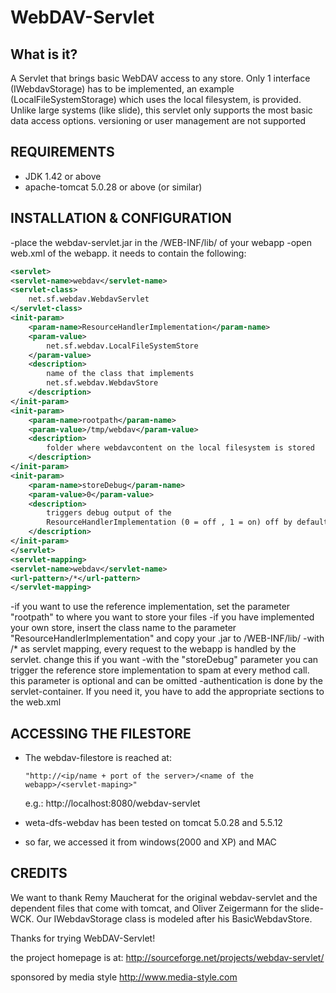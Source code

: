 # WebDAV-Servlet

## What is it?

A Servlet that brings basic WebDAV access to any store. Only 1 interface
(IWebdavStorage) has to be implemented, an example (LocalFileSystemStorage)
which uses the local filesystem, is provided.
Unlike large systems (like slide), this servlet only supports the most basic
data access options. versioning or user management are not supported


## REQUIREMENTS

- JDK 1.42 or above
- apache-tomcat 5.0.28 or above (or similar)

## INSTALLATION & CONFIGURATION

-place the webdav-servlet.jar in the /WEB-INF/lib/ of your webapp
-open web.xml of the webapp. it needs to contain the following:

```xml
<servlet>
<servlet-name>webdav</servlet-name>
<servlet-class>
	net.sf.webdav.WebdavServlet
</servlet-class>
<init-param>
	<param-name>ResourceHandlerImplementation</param-name>
	<param-value>
		net.sf.webdav.LocalFileSystemStore
	</param-value>
	<description>
		name of the class that implements
		net.sf.webdav.WebdavStore
	</description>
</init-param>
<init-param>
	<param-name>rootpath</param-name>
	<param-value>/tmp/webdav</param-value>
	<description>
		folder where webdavcontent on the local filesystem is stored
	</description>
</init-param>
<init-param>
	<param-name>storeDebug</param-name>
	<param-value>0</param-value>
	<description>
		triggers debug output of the
		ResourceHandlerImplementation (0 = off , 1 = on) off by default
	</description>
</init-param>
</servlet>
<servlet-mapping>
<servlet-name>webdav</servlet-name>
<url-pattern>/*</url-pattern>
</servlet-mapping>
```

-if you want to use the reference implementation, set the parameter "rootpath"
to where you want to store your files
-if you have implemented your own store, insert the class name
to the parameter  "ResourceHandlerImplementation"
and copy your .jar to /WEB-INF/lib/
-with /* as servlet mapping, every request to the webapp is handled by
the servlet. change this if you want
-with the "storeDebug" parameter you can trigger the reference store implementation
to spam at every method call. this parameter is optional and can be omitted
-authentication is done by the servlet-container. If you need it, you have to
add the appropriate sections to the web.xml


## ACCESSING THE FILESTORE

- The webdav-filestore is reached at:

      "http://<ip/name + port of the server>/<name of the webapp>/<servlet-maping>"

  e.g.: http://localhost:8080/webdav-servlet

- weta-dfs-webdav has been tested on tomcat 5.0.28 and 5.5.12
- so far, we accessed it from windows(2000 and XP) and MAC


## CREDITS

We want to thank Remy Maucherat for the original webdav-servlet
and the dependent files that come with tomcat,
and Oliver Zeigermann for the slide-WCK. Our IWebdavStorage class is modeled
after his BasicWebdavStore.



Thanks for trying WebDAV-Servlet!

the project homepage is at:
<http://sourceforge.net/projects/webdav-servlet/>

sponsored by media style
<http://www.media-style.com>
